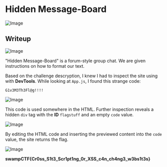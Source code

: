 # Hidden Message-Board
![Image](https://github.com/user-attachments/assets/f5f693cb-4b45-46fc-9fcc-7c8de86b50cf)

## Writeup
![Image](https://github.com/user-attachments/assets/f99f15ef-0e53-4072-9297-7faf1807a565)

"Hidden Message-Board" is a forum-style group chat. We are given instructions on how to format our text.

Based on the challenge descryption, I knew I had to inspect the site using with **DevTools**. While looking at `App.js`, I found this strange code:

`G1v3M3Th3Fl@g!!!!`

![Image](https://github.com/user-attachments/assets/88d64d41-e5db-4fa3-9a26-83afe32fae76)

This code is used somewhere in the HTML. Further inspection reveals a hidden `div` tag with the **ID** `flagstuff` and an empty `code` value.

![Image](https://github.com/user-attachments/assets/6f251d91-3923-4bb6-b876-c7c1b430bf91)

By editing the HTML code and inserting the previewed content into the `code` value, the site returns the flag.

![Image](https://github.com/user-attachments/assets/4ab69f3b-d48f-4e63-809d-f4b10888e00e)

**swampCTF{Cr0ss_S1t3_Scr1pt1ng_0r_XSS_c4n_ch4ng3_w3bs1t3s}**
